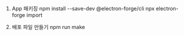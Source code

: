 1. App 패키징
   npm install --save-dev @electron-forge/cli
   npx electron-forge import

2. 배포 파일 만들기
   npm run make
